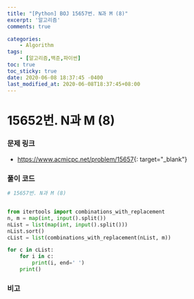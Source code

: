 ```yaml
---
title: "[Python] BOJ 15657번. N과 M (8)"
excerpt: '알고리즘'
comments: true

categories:
    - Algorithm
tags:
    - [알고리즘,백준,파이썬]
toc: true
toc_sticky: true
date: 2020-06-08 18:37:45 -0400
last_modified_at: 2020-06-08T18:37:45+08:00
---
```


# 15652번. N과 M (8)

### 문제 링크

- <https://www.acmicpc.net/problem/15657>{: target="\_blank"}

### 풀이 코드

```python
# 15657번. N과 M (8)


from itertools import combinations_with_replacement
n, m = map(int, input().split())
nList = list(map(int, input().split()))
nList.sort()
cList = list(combinations_with_replacement(nList, m))

for c in cList:
    for i in c:
        print(i, end=' ')
    print()
```

### 비고
